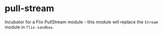 # pull-stream

Incubator for a Flix PullStream module - this module will replace the `Stream` module in `flix-sandbox`.
